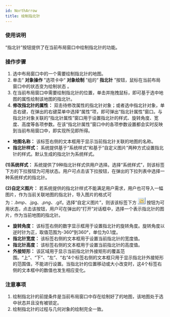 ```yaml
---
id: NorthArrow
title: 绘制指北针
---
```

### 使用说明

“指北针”按钮提供了在当前布局窗口中绘制指北针的功能。

### 操作步骤

  1. 选中布局窗口中的一个需要绘制指北针的地图。
  2. 单击“ **对象操作** ”选项卡中“ **对象绘制** ”组的“ **指北针** ”按钮，鼠标在当前布局窗口中的状态变为绘制状态 。 
  3. 在当前布局窗口中需要绘制指北针的位置，单击并拖拽鼠标，即可基于选中地图的属性绘制该地图的指北针。
  4. **修改指北针的属性：** 双击待修改属性的指北针对象；或者选中指北针对象，单击右键，在弹出的右键菜单中选择“属性”项，即可弹出“指北针属性”窗口。与指北针对象关联的“指北针属性”窗口用于设置指北针的样式、旋转角度、宽度、高度等各项参数。在该“指北针属性”窗口中的各项参数设置都会实时反映到当前布局窗口中，即实现所见即所得。 
  * **地图名称：** 该标签右侧的文本框用于显示当前指北针关联的地图的名称。
  * **指北针样式：** 系统提供基于“系统样式”和基于“自定义图片”两种方式设置指北针的样式。默认生成的指北针为系统样式。 

**(1)系统样式：**
系统提供了9种指北针样式供用户选择。选择“系统样式”，则该标签下方的下拉按钮为可用状态。用户可点击该下拉按钮，在弹出的下拉列表中选择一种系统样式的指北针。

**(2)自定义图片：**
若系统提供的指北针样式不能满足用户需求，用户也可导入一幅图片，作为当前关联地图的指北针，导入图片的格式可为：*.bmp、*.jpg、*.png、*.gif。选择“自定义图片”，则该该标签下方
![](img/AddPic.png) 按钮为可用状态，点击该按钮，用户可在弹出的“打开”对话框中，选择一个表示指北针的图片，作为当前地图的指北针。

  * **旋转角度：** 该标签右侧的数字显示框用于设置指北针的旋转角度。旋转角度以逆时针为正，取值范围为-360°到360°，单位为0.1度。 
  * **指北针宽度：** 该标签右侧的文本框用于设置当前指北针的宽度值。
  * **指北针高度：** 该标签右侧的文本框用于设置当前指北针的高度值。
  * **外接矩形：** 该区域用于显示当前指北针外接矩形的覆盖范围。“上”、“下”、“左”、“右”4个标签右侧的文本框只用于显示指北针外接矩形的范围值，不能进行设置。当指北针的位置移动或大小改变时，这4个标签右侧的文本框中的数值也发生相应变化。

### 注意事项

  1. 绘制指北针的前提条件是当前布局窗口中存在绘制好了的地图，该地图处于选中状态并且没有被锁定。
  2. 绘制指北针的过程与几何对象的绘制完全一致。


